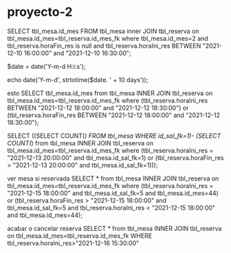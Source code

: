 # proyecto-2


SELECT tbl_mesa.id_mes FROM tbl_mesa inner JOIN tbl_reserva on tbl_mesa.id_mes=tbl_reserva.id_mes_fk where tbl_mesa.id_mes=2 and tbl_reserva.horaFin_res is null and tbl_reserva.horaIni_res BETWEEN "2021-12-10 16:00:00" and "2021-12-10 16:30:00";

$date = date('Y-m-d H:i:s');

echo date('Y-m-d', strtotime($date. ' + 10 days'));


esto
SELECT tbl_mesa.id_mes from tbl_mesa INNER JOIN tbl_reserva on tbl_mesa.id_mes=tbl_reserva.id_mes_fk where (tbl_reserva.horaIni_res BETWEEN "2021-12-12 18:00:00" and "2021-12-12 18:30:00") or (tbl_reserva.horaFin_res BETWEEN "2021-12-12 18:00:00" and "2021-12-12 18:30:00");


SELECT ((SELECT COUNT(*) FROM tbl_mesa WHERE id_sal_fk=1)- (SELECT COUNT(*) from tbl_mesa INNER JOIN tbl_reserva on tbl_mesa.id_mes=tbl_reserva.id_mes_fk where (tbl_reserva.horaIni_res = "2021-12-13 20:00:00" and tbl_mesa.id_sal_fk=1) or (tbl_reserva.horaFin_res > "2021-12-13 20:00:00" and tbl_mesa.id_sal_fk=1)));


ver mesa si reservada
SELECT * from tbl_mesa INNER JOIN tbl_reserva on tbl_mesa.id_mes=tbl_reserva.id_mes_fk where (tbl_reserva.horaIni_res = "2021-12-15 18:00:00" and tbl_mesa.id_sal_fk=5 and tbl_mesa.id_mes=44) or (tbl_reserva.horaFin_res > "2021-12-15 18:00:00" and tbl_mesa.id_sal_fk=5 and tbl_reserva.horaIni_res < "2021-12-15 18:00:00" and tbl_mesa.id_mes=44);



acabar o cancelar reserva
SELECT * from tbl_mesa INNER JOIN tbl_reserva on tbl_mesa.id_mes=tbl_reserva.id_mes_fk WHERE tbl_reserva.horaIni_res>"2021-12-16 15:30:00"